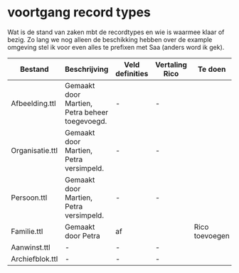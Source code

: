 # voortgang record types

Wat is de stand van zaken mbt de recordtypes en wie is waarmee klaar of bezig.
Zo lang we nog alleen de beschikking hebben over de example omgeving stel ik voor even alles te prefixen met Saa (anders word ik gek).

| Bestand | Beschrijving | Veld definities | Vertaling Rico | Te doen 
| ------- | ------------ | --------------- | -------------- | -------
| Afbeelding.ttl  | Gemaakt door Martien, Petra beheer toegevoegd. | - | - |
| Organisatie.ttl  | Gemaakt door Martien, Petra versimpeld. | - | - |
| Persoon.ttl  | Gemaakt door Martien, Petra versimpeld. | - | - |
| Familie.ttl  | Gemaakt door Petra | af |  | Rico toevoegen
| Aanwinst.ttl     | - | - | - |
| Archiefblok.ttl | - | - | - |

